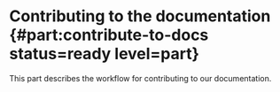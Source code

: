 # Contributing to the documentation {#part:contribute-to-docs status=ready level=part}

This part describes the workflow for contributing to our documentation.
